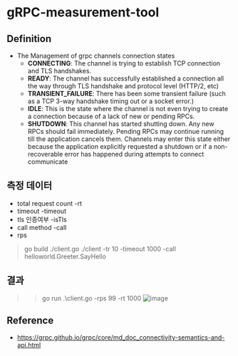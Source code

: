 # gRPC-measurement-tool

## Definition
- The Management of grpc channels connection states
  - **CONNECTING**: The channel is trying to establish TCP connection and TLS handshakes.
  - **READY**: The channel has successfully established a connection all the way through TLS handshake and protocol level (HTTP/2, etc)
  - **TRANSIENT_FAILURE**: There has been some transient failure (such as a TCP 3-way handshake timing out or a socket error.)
  - **IDLE**: This is the state where the channel is not even trying to create a connection because of a lack of new or pending RPCs.
  - **SHUTDOWN**: This channel has started shutting down. Any new RPCs should fail immediately. Pending RPCs may continue running till the application cancels them. Channels may enter this state either because the application explicitly requested a shutdown or if a non-recoverable error has happened during attempts to connect communicate


## 측정 데이터
- total request count   -rt
- timeout               -timeout
- tls 인증여부           -isTls
- call method           -call
- rps              

> go build ./client.go
> ./client  -tr 10 -timeout 1000 -call helloworld.Greeter.SayHello


## 결과
>> go run .\client.go -rps 99 -rt 1000
![image](https://user-images.githubusercontent.com/46148739/152949137-34b125dc-858a-46cf-b273-cf23dbd36625.png)


## Reference
- https://grpc.github.io/grpc/core/md_doc_connectivity-semantics-and-api.html
